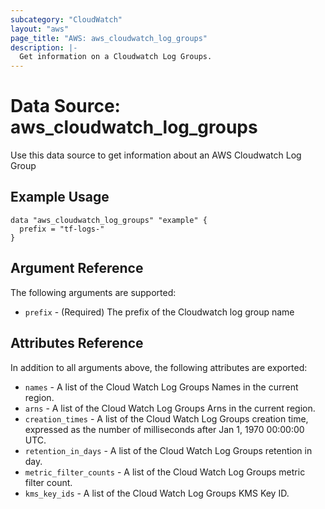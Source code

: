 ```yaml
---
subcategory: "CloudWatch"
layout: "aws"
page_title: "AWS: aws_cloudwatch_log_groups"
description: |-
  Get information on a Cloudwatch Log Groups.
---
```


# Data Source: aws_cloudwatch_log_groups

Use this data source to get information about an AWS Cloudwatch Log Group

## Example Usage

```hcl
data "aws_cloudwatch_log_groups" "example" {
  prefix = "tf-logs-"
}
```

## Argument Reference

The following arguments are supported:

* `prefix` - (Required) The prefix of the Cloudwatch log group name

## Attributes Reference

In addition to all arguments above, the following attributes are exported:

* `names` - A list of the Cloud Watch Log Groups Names in the current region.
* `arns` - A list of the Cloud Watch Log Groups Arns in the current region.
* `creation_times` - A list of the Cloud Watch Log Groups creation time, expressed as the number of milliseconds after Jan 1, 1970 00:00:00 UTC.
* `retention_in_days` - A list of the Cloud Watch Log Groups retention in day.
* `metric_filter_counts` - A list of the Cloud Watch Log Groups metric filter count.
* `kms_key_ids` - A list of the Cloud Watch Log Groups KMS Key ID.
